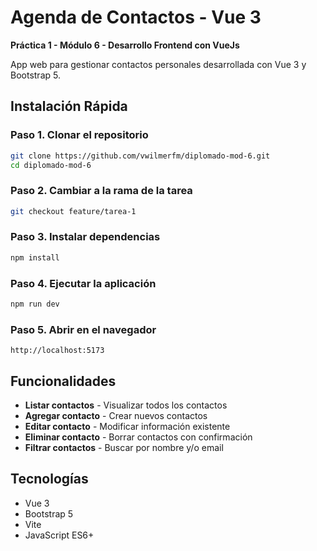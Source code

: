 # Agenda de Contactos - Vue 3

**Práctica 1 - Módulo 6 - Desarrollo Frontend con VueJs**

App web para gestionar contactos personales desarrollada con Vue 3 y Bootstrap 5.

## Instalación Rápida

### Paso 1. Clonar el repositorio
```bash
git clone https://github.com/vwilmerfm/diplomado-mod-6.git
cd diplomado-mod-6
```

### Paso 2. Cambiar a la rama de la tarea
```bash
git checkout feature/tarea-1
```

### Paso 3. Instalar dependencias
```bash
npm install
```

### Paso 4. Ejecutar la aplicación
```bash
npm run dev
```

### Paso 5. Abrir en el navegador
```
http://localhost:5173
```

## Funcionalidades

- **Listar contactos** - Visualizar todos los contactos
- **Agregar contacto** - Crear nuevos contactos
- **Editar contacto** - Modificar información existente
- **Eliminar contacto** - Borrar contactos con confirmación
- **Filtrar contactos** - Buscar por nombre y/o email

## Tecnologías

- Vue 3
- Bootstrap 5
- Vite
- JavaScript ES6+
